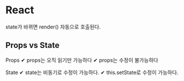 # React

state가 바뀌면 render() 자동으로 호출된다.

## Props vs State
Props
✔ props는 오직 읽기만 가능하다
✔ props는 수정이 불가능하다

State
✔ state는 비동기로 수정이 가능하다.
✔ this.setState로 수정이 가능하다.
